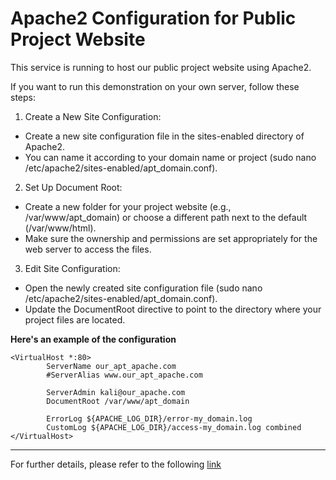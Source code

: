 # Apache2 Configuration for Public Project Website

This service is running to host our public project website using Apache2.

If you want to run this demonstration on your own server, follow these steps:
1. Create a New Site Configuration:

* Create a new site configuration file in the sites-enabled directory of Apache2.
* You can name it according to your domain name or project (sudo nano /etc/apache2/sites-enabled/apt_domain.conf).

2. Set Up Document Root:
* Create a new folder for your project website (e.g., /var/www/apt_domain) or choose a different path next to the default (/var/www/html).
* Make sure the ownership and permissions are set appropriately for the web server to access the files.

3. Edit Site Configuration:
* Open the newly created site configuration file (sudo nano /etc/apache2/sites-enabled/apt_domain.conf).
* Update the DocumentRoot directive to point to the directory where your project files are located.

**Here's an example of the configuration**

```
<VirtualHost *:80>
        ServerName our_apt_apache.com
        #ServerAlias www.our_apt_apache.com

        ServerAdmin kali@our_apache.com
        DocumentRoot /var/www/apt_domain

        ErrorLog ${APACHE_LOG_DIR}/error-my_domain.log
        CustomLog ${APACHE_LOG_DIR}/access-my_domain.log combined
</VirtualHost>
```

------

For further details, please refer to the following [link](https://www.youtube.com/watch?v=6Guk-lv7QJQ&fbclid=IwAR2QPBrfvFQ5lK42MFcDUv50GA9DtNt9a9RRoO9CdiBAO0EJwKyI1R7IqSM)